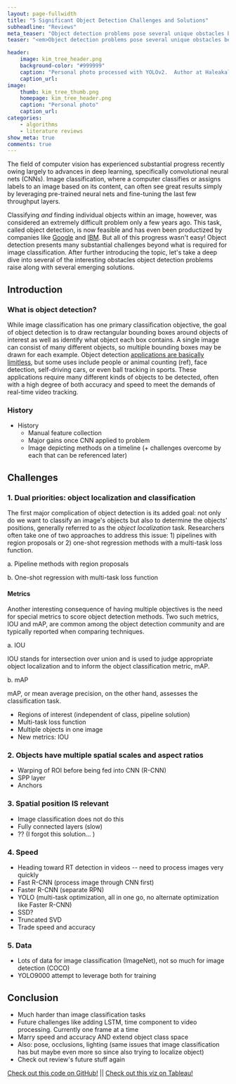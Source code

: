 ```yaml
---
layout: page-fullwidth
title: "5 Significant Object Detection Challenges and Solutions"
subheadline: "Reviews"
meta_teaser: "Object detection problems pose several unique obstacles beyond what is required for image classification.  Five such challenges are reviewed in this post along with researchers' efforts to overcome these complications."
teaser: "<em>Object detection problems pose several unique obstacles beyond what is required for image classification.  Five such challenges are reviewed in this post along with researchers' efforts to overcome these complications.</em>"

header:
    image: kim_tree_header.png
    background-color: "#999999"
    caption: "Personal photo processed with YOLOv2.  Author at Haleakalā National Park."
    caption_url:
image:
    thumb: kim_tree_thumb.png
    homepage: kim_tree_header.png
    caption: "Personal photo"
    caption_url: 
categories:
    - algorithms
    - literature reviews
show_meta: true
comments: true
---
```

<!--more-->


The field of computer vision has experienced substantial progress recently owing largely to advances in deep learning, specifically convolutional neural nets (CNNs).  Image classification, where a computer classifies or assigns labels to an image based on its content, can often see great results simply by leveraging pre-trained neural nets and fine-tuning the last few throughput layers.  

Classifying _and_ finding individual objects within an image, however, was considered an extremely difficult problem only a few years ago.  This task, called object detection, is now feasible and has even been productized by companies like [Google][1] and [IBM][2]. But all of this progress wasn't easy!  Object detection presents many substantial challenges beyond what is required for image classification.  After further introducing the topic, let's take a deep dive into several of the interesting obstacles object detection problems raise along with several emerging solutions.


## Introduction

### What is object detection?

While image classification has one primary classification objective, the goal of object detection is to draw rectangular bounding boxes around objects of interest as well as identify what object each box contains. A single image can consist of many different objects, so multiple bounding boxes may be drawn for each example.  Object detection [applications are basically limitless][3], but some uses include people or animal counting (ref), face detection, self-driving cars, or even ball tracking in sports.  These applications require many different kinds of objects to be detected, often with a high degree of both accuracy and speed to meet the demands of real-time video tracking.

### History

- History
    - Manual feature collection
    - Major gains once CNN applied to problem
    - Image depicting methods on a timeline (+ challenges overcome by each that can be referenced later)

## Challenges

### 1. Dual priorities: object localization and classification

The first major complication of object detection is its added goal: not only do we want to classify an image's objects but also to determine the objects' positions, generally referred to as the _object localization_ task.  Researchers often take one of two approaches to address this issue: 1) pipelines with region proposals or 2) one-shot regression methods with a multi-task loss function.

a. Pipeline methods with region proposals

b. One-shot regression with multi-task loss function

#### Metrics
Another interesting consequence of having multiple objectives is the need for special metrics to score object detection methods.  Two such metrics, IOU and mAP, are common among the object detection community and are typically reported when comparing techniques.

a. IOU 

IOU stands for intersection over union and is used to judge appropriate object localization and to inform the object classification metric, mAP.

b. mAP 

mAP, or mean average precision, on the other hand, assesses the classification task.

- Regions of interest (independent of class, pipeline solution)
- Multi-task loss function
- Multiple objects in one image
- New metrics: IOU


### 2. Objects have multiple spatial scales and aspect ratios
- Warping of ROI before being fed into CNN (R-CNN)
- SPP layer
- Anchors


### 3. Spatial position IS relevant 
- Image classification does not do this
- Fully connected layers (slow)
- ?? (I forgot this solution... )


### 4. Speed
- Heading toward RT detection in videos -- need to process images very quickly
- Fast R-CNN (process image through CNN first)
- Faster R-CNN (separate RPN)
- YOLO (multi-task optimization, all in one go, no alternate optimization like Faster R-CNN)
- SSD?
- Truncated SVD
- Trade speed and accuracy

### 5. Data
- Lots of data for image classification (ImageNet), not so much for image detection (COCO)
- YOLO9000 attempt to leverage both for training

## Conclusion
- Much harder than image classification tasks
- Future challenges like adding LSTM, time component to video processing.  Currently one frame at a time
- Marry speed and accuracy AND extend object class space
- Also: pose, occlusions, lighting (same issues that image classification has but maybe even more so since also trying to localize object)
- Check out review's future stuff again


[Check out this code on GitHub!](https://github.com/kimfetti/Blog/blob/master/planetary_birthday_problem.ipynb)  ||  [Check out this viz on Tableau!](https://public.tableau.com/profile/kimberly.fessel#!/vizhome/PlanetaryBirthdayProblem/Planets-50)

 [1]: https://cloud.google.com/vision/docs/drag-and-drop
 [2]: https://www.ibm.com/watson/services/visual-recognition/
 [3]: https://www.quora.com/What-are-some-interesting-applications-of-object-detection

